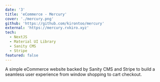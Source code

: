 ```yaml
---
date: '3'
title: 'eCommerce - Mercury'
cover: './mercury.png'
github: 'https://github.com/kirontoo/mercury'
external: 'https://mercury.rxkiro.xyz'
tech:
  - NextJS
  - Material UI Library
  - Sanity CMS
  - Stripe
featured: false
---
```


A simple eCommerce website backed by Sanity CMS and Stripe to build a seamless
user experience from window shopping to cart checkout.
